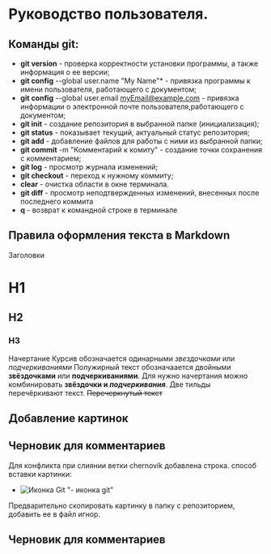 # Руководство пользователя.
## Команды git:
* **git version** - проверка корректности установки программы, а также информация о ее версии;
* **git config** --global user.name "My Name"* - привязка программы к имени пользователя, работающего с документом;
* **git config** --global user.email myEmail@example.com - привязка информации о электронной почте пользователя,работающего с документом;
* **git init** - создание репозитория в выбранной папке (инициализация);
* **git status** - показывает текущий, актуальный статус репозитория;
* **git add** - добавление файлов для работы с ними из выбранной папки;
* **git commit** -m "Комментарий к комиту" - создание точки сохранения с комментарием;
* **git log** - просмотр журнала изменений;
* **git checkout** - переход к нужному коммиту;
* **clear** - очистка области в окне терминала.
* **git diff** - просмотр неподтвержденных изменений, внесенных после последнего коммита
* **q** - возврат к командной строке в терминале
## Правила оформления текста в Markdown
Заголовки
# H1
## H2
### H3

Начертание
Курсив обозначается одинарными *звездочками* или _подчеркиваниями_
Полужирный текст обозначаается двойными **звёздочками** или __подчеркиваниями__.
Для нужно начертания можно комбинировать **звёздочки и _подчеркивания_**.
Две тильды перечёркивают текст. ~~Перечеркнутый текст~~
## Добавление картинок
## Черновик для комментариев
Для конфликта при слиянии ветки chernovik добавлена строка.
 способ вставки картинки:
 *  ![Иконка Git](git_icon.jpg) "- иконка git"
 
 Предварительно скопировать картинку в папку с репозиторием, добавить ее в файл игнор.
 ## Черновик для комментариев
